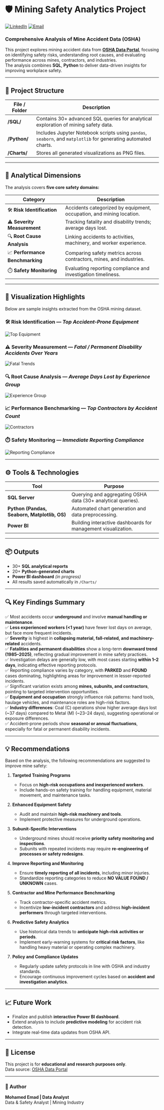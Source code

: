 # 🛡️ Mining Safety Analytics Project
[![LinkedIn](https://img.shields.io/badge/LinkedIn-Mohamed%20Emad-blue?logo=linkedin)](https://www.linkedin.com/in/mohamed-emad-396981344)
[![Email](https://img.shields.io/badge/Email-mohamedemad24649%40gmail.com-red?logo=gmail)](mailto:mohamedemad24649@gmail.com)


### Comprehensive Analysis of Mine Accident Data (OSHA)

This project explores mining accident data from **[OSHA Data Portal](https://www.osha.gov/data)**, focusing on identifying safety risks, understanding root causes, and evaluating performance across mines, contractors, and industries.  
The analysis combines **SQL**, **Python** to deliver data-driven insights for improving workplace safety.

---

## 📁 Project Structure

| File / Folder | Description |
|----------------|-------------|
| **/SQL/** | Contains 30+ advanced SQL queries for analytical exploration of mining safety data. |
| **/Python/** | Includes Jupyter Notebook scripts using `pandas`, `seaborn`, and `matplotlib` for generating automated charts. |
| **/Charts/** | Stores all generated visualizations as PNG files. |

---

## 🧩 Analytical Dimensions

The analysis covers **five core safety domains:**

| Category | Description |
|-----------|--------------|
| 🛠️ **Risk Identification** | Accidents categorized by equipment, occupation, and mining location. |
| ⚠️ **Severity Measurement** | Tracking fatality and disability trends; average days lost. |
| 🔍 **Root Cause Analysis** | Linking accidents to activities, machinery, and worker experience. |
| 📈 **Performance Benchmarking** | Comparing safety metrics across contractors, mines, and industries. |
| ⏱️ **Safety Monitoring** | Evaluating reporting compliance and investigation timeliness. |

---

## 📸 Visualization Highlights

Below are sample insights extracted from the OSHA mining dataset.

### 🛠️ Risk Identification — *Top Accident-Prone Equipment*
![Top Equipment](charts/risk_equipment.png)

### ⚠️ Severity Measurement — *Fatal / Permanent Disability Accidents Over Years*
![Fatal Trends](charts/severity_fatal_trend.png)

### 🔍 Root Cause Analysis — *Average Days Lost by Experience Group*
![Experience Group](charts/root_experience.png)

### 📈 Performance Benchmarking — *Top Contractors by Accident Count*
![Contractors](charts/performance_contractors.png)

### ⏱️ Safety Monitoring — *Immediate Reporting Compliance*
![Reporting Compliance](charts/safety_reporting.png)

---

## ⚙️ Tools & Technologies

| Tool | Purpose |
|------|----------|
| **SQL Server** | Querying and aggregating OSHA data (30+ analytical queries). |
| **Python (Pandas, Seaborn, Matplotlib, OS)** | Automated chart generation and data preprocessing. |
| **Power BI** | Building interactive dashboards for management visualization. |

---

## 📦 Outputs

- 30+ **SQL analytical reports**
- 20+ **Python-generated charts**
- **Power BI dashboard** *(in progress)*
- All results saved automatically in `/Charts/`

---

## 🔍 Key Findings Summary

✅ Most accidents occur **underground** and involve **manual handling or maintenance**.  
✅ **Less experienced workers (<1 year)** have fewer lost days on average, but face more frequent incidents.  
✅ **Severity** is highest in **collapsing material, fall-related, and machinery-related** accidents.  
✅ **Fatalities and permanent disabilities** show a long-term **downward trend (1985–2025)**, reflecting gradual improvement in mine safety practices.  
✅ Investigation delays are generally low, with most cases starting **within 1–2 days**, indicating effective reporting protocols.  
✅ Reporting compliance varies by category, with **PARKED** and **FOUND** cases dominating, highlighting areas for improvement in lesser-reported incidents.  
✅ Significant variation exists among **mines, subunits, and contractors**, pointing to targeted intervention opportunities.  
✅ **Equipment and occupation** strongly influence risk patterns: hand tools, haulage vehicles, and maintenance roles are high-risk factors.  
✅ **Industry differences**: Coal (C) operations show higher average days lost (~37 days) compared to Metal (M) (~23–24 days), suggesting operational or exposure differences.  
✅ Accident-prone periods show **seasonal or annual fluctuations**, especially for fatal or permanent disability incidents.

---

## 💡 Recommendations

Based on the analysis, the following recommendations are suggested to improve mine safety:

1. **Targeted Training Programs**  
   - Focus on **high-risk occupations and inexperienced workers**.  
   - Include hands-on safety training for handling equipment, material movement, and maintenance tasks.

2. **Enhanced Equipment Safety**  
   - Audit and maintain **high-risk machinery and tools**.  
   - Implement protective measures for underground operations.

3. **Subunit-Specific Interventions**  
   - Underground mines should receive **priority safety monitoring and inspections**.  
   - Subunits with repeated incidents may require **re-engineering of processes or safety redesigns**.

4. **Improve Reporting and Monitoring**  
   - Ensure **timely reporting of all incidents**, including minor injuries.  
   - Standardize reporting categories to reduce **NO VALUE FOUND / UNKNOWN** cases.

5. **Contractor and Mine Performance Benchmarking**  
   - Track contractor-specific accident metrics.  
   - Incentivize **low-incident contractors** and address **high-incident performers** through targeted interventions.

6. **Predictive Safety Analytics**  
   - Use historical data trends to **anticipate high-risk activities or periods**.  
   - Implement early-warning systems for **critical risk factors**, like handling heavy material or operating complex machinery.

7. **Policy and Compliance Updates**  
   - Regularly update safety protocols in line with OSHA and industry standards.  
   - Encourage continuous improvement cycles based on **accident and investigation analytics**.

---

## 📈 Future Work

- Finalize and publish **interactive Power BI dashboard**.  
- Extend analysis to include **predictive modeling** for accident risk detection.  
- Integrate real-time data updates from OSHA API.

---

## 🧾 License

This project is for **educational and research purposes only**.  
Data source: [OSHA Data Portal](https://www.osha.gov/data)

---

### 👤 Author
**Mohamed Emad | Data Analyst**  
Data & Safety Analyst | Mining Industry  


